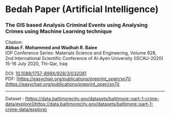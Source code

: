 # Bedah Paper (Artificial Intelligence)

### The GIS based Analysis Criminal Events using Analysing Crimes using Machine Learning technique

Citation: <br/>
**Abbas F. Mohammed and Wadhah R. Baiee**<br/>
IOP Conference Series: Materials Science and Engineering, Volume 928, <br/>
2nd International Scientific Conference of Al-Ayen University (ISCAU-2020) 15-16 July 2020, Thi-Qar, Iraq

DOI: [10.1088/1757-899X/928/3/032081](http://dx.doi.org/10.1088/1757-899X/928/3/032081)<br/>
PDF: [https://easychair.org/publications/preprint_open/xn7j](https://easychair.org/publications/preprint_open/xn7j)

---

Dataset : [https://data.baltimorecity.gov/datasets/baltimore::part-1-crime-data/explore](https://data.baltimorecity.gov/datasets/baltimore::part-1-crime-data/explore)